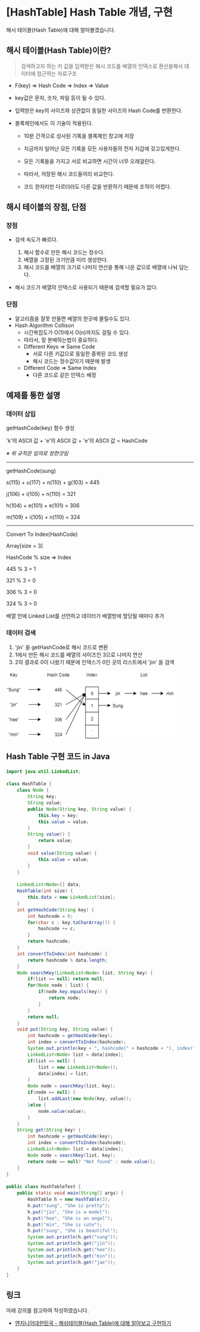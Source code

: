 # [HashTable] Hash Table 개념, 구현

해시 테이블(Hash Table)에 대해 알아볼겠습니다.



## 해시 테이블(Hash Table)이란?

>  검색하고자 하는 키 값을 입력받은 해시 코드를 배열의 인덱스로 환산을해서 데이터에 접근하는 자료구조



* F(key) => Hash Code => Index => Value

* key값은 문자, 숫자, 파일 등이 될 수 있다.

* 입력받은 key의 사이즈와 상관없이 동일한 사이즈의 Hash Code를 반환한다.

* 블록체인에서도 이 기술이 적용된다.

  * 10분 간격으로 성사된 기록을 블록체인 창고에 저장

  * 지금까지 일어난 모든 기록을 모든 사용자들의 전자 지갑에 갖고있게한다.
  * 모든 기록들을 가지고 서로 비교하면 시간이 너무 오래걸린다.
  * 따라서, 저장된 해시 코드들끼리 비교한다.
  * 코드 한자리만 다르더라도 다른 값을 반환하기 때문에 조작이 어렵다.



## 해시 테이블의 장점, 단점

### 장점

* 검색 속도가 빠르다.
  1. 해시 함수로 만든 해시 코드는 정수다.
  2. 배열을 고정된 크기만큼 미리 생성한다.
  3. 해시 코드를 배열의 크기로 나머지 연산을 통해 나온 값으로 배열에 나눠 담는다.

* 해시 코드가 배열의 인덱스로 사용되기 때문에 검색할 필요가 없다.



### 단점

* 알고리즘을 잘못 만들면 배열의 한곳에 몰릴수도 있다.
* Hash Algorithm Collison
  * 시간복잡도가 O(1)에서 O(n)까지도 걸릴 수 있다.
  * 따라서, 잘 분배하는법이 중요하다.
  * Different Keys => Same Code
    * 서로 다른 키값으로 동일한 중복된 코드 생성
    * 해시 코드는 정수값이기 때문에 발생
  * Different Code => Same Index
    * 다른 코드로 같은 인덱스 배정



## 예제를 통한 설명

### 데이터 삽입

getHashCode(key) 함수 생성

'k'의 ASCII 값 + 'e'의 ASCII 값 + 'e'의 ASCII 값 = HashCode

*※ 위 규칙은 임의로 정한것임*

---

getHashCode(sung)

s(115) + u(117) + n(110) + g(103) = 445

j(106) + i(105) + n(110) = 321

h(104) + e(101) + e(101) = 306

m(109) + i(105) + n(110) = 324

---

Convert To Index(HashCode)

Array[size = 3]

HashCode % size => Index

445 % 3 = 1

321 % 3 = 0

306 % 3 = 0

324 % 3 = 0

배열 안에 Linked List를 선언하고 데이터가 배열방에 할당될 때마다 추가



### 데이터 검색

1. 'jin' 을 getHashCode로 해시 코드로 변환
2. 1에서 만든 해시 코드를 배열의 사이즈인 3으로 나머지 연산
3. 2의 결과로 0이 나왔기 때문에 인덱스가 0인 곳의 리스트에서 'jin' 을 검색



![1_HashTable](1_HashTable.png)



## Hash Table 구현 코드 in Java

```java
import java.util.LinkedList;

class HashTable {
	class Node {
		String key;
		String value;
		public Node(String key, String value) {
			this.key = key;
			this.value = value;
		}
		String value() {
			return value;
		}
		void value(String value) {
			this.value = value;
		}
	}
	
	LinkedList<Node>[] data;
	HashTable(int size) {
		this.data = new LinkedList[size];
	}
	int getHashCode(String key) {
		int hashcode = 0;
		for(char c : key.toCharArray()) {
			hashcode += c;
		}
		return hashcode;
	}
	int convertToIndex(int hashcode) {
		return hashcode % data.length;
	}
	Node searchKey(LinkedList<Node> list, String key) {
		if(list == null) return null;
		for(Node node : list) {
			if(node.key.equals(key)) {
				return node;
			}
		}
		return null;
	}
	void put(String key, String value) {
		int hashcode = getHashCode(key);
		int index = convertToIndex(hashcode);
		System.out.println(key + ", hashcode(" + hashcode + "), index(" + index + ")");
		LinkedList<Node> list = data[index];
		if(list == null) {
			list = new LinkedList<Node>();
			data[index] = list;
		}
		Node node = searchKey(list, key);
		if(node == null) {
			list.addLast(new Node(key, value));
		}else {
			node.value(value);
		}
	}
	String get(String key) {
		int hashcode = getHashCode(key);
		int index = convertToIndex(hashcode);
		LinkedList<Node> list = data[index];
		Node node = searchKey(list, key);
		return node == null? "Not found" : node.value();
	}
}

public class HashTableTest {
	public static void main(String[] args) {
		HashTable h = new HashTable(3);
		h.put("sung", "She is pretty");
		h.put("jin", "She is a model");
		h.put("hee", "She is an angel");
		h.put("min", "She is cute");
		h.put("sung", "She is beautiful");
		System.out.println(h.get("sung"));
		System.out.println(h.get("jin"));
		System.out.println(h.get("hee"));
		System.out.println(h.get("min"));
		System.out.println(h.get("jae"));
	}
}
```





## 링크

아래 강의를 참고하여 작성하였습니다.

* [엔지니어대한민국 - 해쉬테이블(Hash Table)에 대해 알아보고 구현하기](https://www.youtube.com/watch?v=Vi0hauJemxA&list=PLjSkJdbr_gFaPf3ojJFZYXXA__8zcUpdZ)



